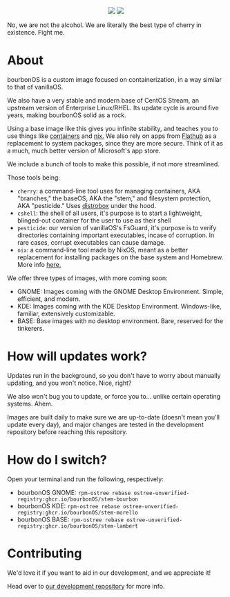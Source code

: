 <p align="center">
  <img src="https://github.com/user-attachments/assets/5fc1dbf1-b8c1-4096-a708-dca0bfb16996"/>
  <img src="https://github.com/cherry-os/bourbonOS/actions/workflows/build.yml/badge.svg"/>
</p>

No, we are not the alcohol. We are literally the best type of cherry in existence. Fight me.

# About
bourbonOS is a custom image focused on containerization, in a way similar to that of vanillaOS.

We also have a very stable and modern base of CentOS Stream, an upstream version of Enterprise Linux/RHEL. Its update cycle is around five years, making bourbonOS solid as a rock.

Using a base image like this gives you infinite stability, and teaches you to use things like [containers](https://www.geeksforgeeks.org/linux-container) and [nix.](https://wikipedia.org/wiki/Nix_(package_manager)) We also rely on apps from [Flathub](https://flathub.org) as a replacement to system packages, since they are more secure. Think of it as a much, much better version of Microsoft's app store.

We include a bunch of tools to make this possible, if not more streamlined.

Those tools being:

- `cherry`: a command-line tool uses for managing containers, AKA "branches," the baseOS, AKA the "stem," and filesystem protection, AKA "pesticide." Uses [distrobox](https://github.com/89luca89/distrobox) under the hood.
- `cshell`: the shell of all users, it's purpose is to start a lightweight, blinged-out container for the user to use as their shell
- `pesticide`: our version of vanillaOS's FsGuard, it's purpose is to verify directories containing important executables, incase of corruption. In rare cases, corrupt executables can cause damage.
- `nix`: a command-line tool made by NixOS, meant as a better replacement for installing packages on the base system and Homebrew. More info [here.](https://nixos.org/guides/how-nix-works/)

We offer three types of images, with more coming soon:
- GNOME: Images coming with the GNOME Desktop Environment. Simple, efficient, and modern.
- KDE: Images coming with the KDE Desktop Environment. Windows-like, familiar, extensively customizable.
- BASE: Base images with no desktop environment. Bare, reserved for the tinkerers.

# How will updates work?
Updates run in the background, so you don't have to worry about manually updating, and you won't notice. Nice, right?

We also won't bug you to update, or force you to... unlike certain operating systems. Ahem.

Images are built daily to make sure we are up-to-date (doesn't mean you'll update every day), and major changes are tested in the development repository before reaching this repository.

# How do I switch?
Open your terminal and run the following, respectively:
- bourbonOS GNOME: `rpm-ostree rebase ostree-unverified-registry:ghcr.io/bourbonOS/stem-bourbon`
- bourbonOS KDE: `rpm-ostree rebase ostree-unverified-registry:ghcr.io/bourbonOS/stem-morello`
- bourbonOS BASE: `rpm-ostree rebase ostree-unverified-registry:ghcr.io/bourbonOS/stem-lambert`

# Contributing
We'd love it if you want to aid in our development, and we appreciate it!

Head over to [our development repository](https://github.com/bourbonOS/bourbonOS-devel) for more info.
